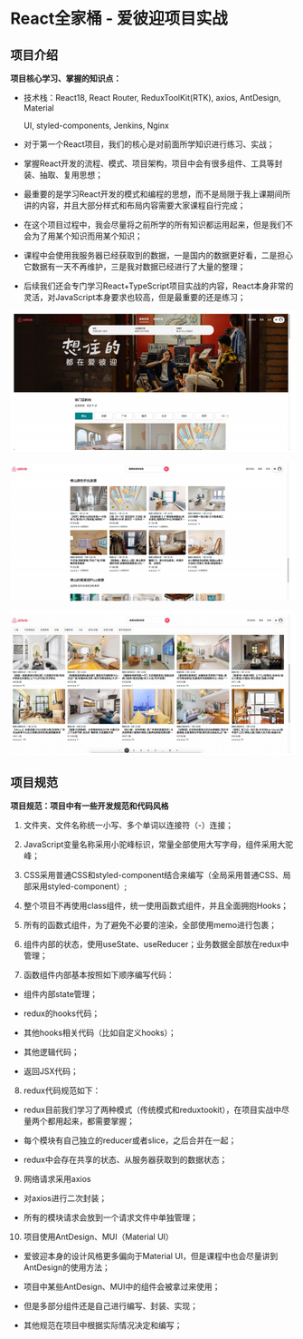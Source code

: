 # **React全家桶 - 爱彼迎项目实战**

## 项目介绍

**项目核心学习、掌握的知识点：**

- 技术栈：React18, React Router, ReduxToolKit(RTK), axios, AntDesign, Material

  UI, styled-components, Jenkins, Nginx

- 对于第一个React项目，我们的核心是对前面所学知识进行练习、实战；

- 掌握React开发的流程、模式、项目架构，项目中会有很多组件、工具等封装、抽取、复用思想；

- 最重要的是学习React开发的模式和编程的思想，而不是局限于我上课期间所讲的内容，并且大部分样式和布局内容需要大家课程自行完成；

- 在这个项目过程中，我会尽量将之前所学的所有知识都运用起来，但是我们不会为了用某个知识而用某个知识；

- 课程中会使用我服务器已经获取到的数据，一是国内的数据更好看，二是担心它数据有一天不再维护，三是我对数据已经进行了大量的整理；

- 后续我们还会专门学习React+TypeScript项目实战的内容，React本身非常的灵活，对JavaScript本身要求也较高，但是最重要的还是练习；

![image-20241009150859721](assets/image-20241009150859721.png)

![image-20241009150911048](assets/image-20241009150911048.png)

![image-20241009150922486](assets/image-20241009150922486.png)

## **项目规范**



**项目规范：项目中有一些开发规范和代码风格**

1. 文件夹、文件名称统一小写、多个单词以连接符（-）连接；

2. JavaScript变量名称采用小驼峰标识，常量全部使用大写字母，组件采用大驼峰；

3. CSS采用普通CSS和styled-component结合来编写（全局采用普通CSS、局部采用styled-component）;

4. 整个项目不再使用class组件，统一使用函数式组件，并且全面拥抱Hooks；

5. 所有的函数式组件，为了避免不必要的渲染，全部使用memo进行包裹；

6. 组件内部的状态，使用useState、useReducer；业务数据全部放在redux中管理；

7. 函数组件内部基本按照如下顺序编写代码：

- 组件内部state管理；

- redux的hooks代码；

- 其他hooks相关代码（比如自定义hooks）；

- 其他逻辑代码；
- 返回JSX代码；

8. redux代码规范如下：

- redux目前我们学习了两种模式（传统模式和reduxtookit），在项目实战中尽量两个都用起来，都需要掌握；

- 每个模块有自己独立的reducer或者slice，之后合并在一起；
- redux中会存在共享的状态、从服务器获取到的数据状态；

9. 网络请求采用axios

- 对axios进行二次封装；

- 所有的模块请求会放到一个请求文件中单独管理；

10. 项目使用AntDesign、MUI（Material UI）

- 爱彼迎本身的设计风格更多偏向于Material UI，但是课程中也会尽量讲到AntDesign的使用方法；

- 项目中某些AntDesign、MUI中的组件会被拿过来使用；

- 但是多部分组件还是自己进行编写、封装、实现；

- 其他规范在项目中根据实际情况决定和编写；
